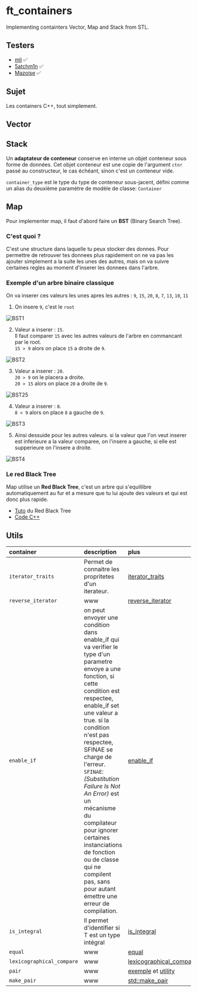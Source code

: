 # ft_containers
Implementing containters Vector, Map and Stack from STL.



## Testers

* [mli](https://github.com/mli42/containers_test) ✅
* [5atchm1n](https://github.com/5atchm1n/ft_containers-tester-42) ✅
* [Mazoise](https://github.com/Mazoise/42TESTERS-CONTAINERS) ✅

## Sujet

Les containers C++, tout simplement.

## Vector

<!-- |                  |  a implementer      | description |
| :--------------- | :------------------ | :---------- |
| Member functions |                     |             |
| ✅               | Default constructor | Construit un conteneur vide, sans éléments. |
| ✅               | Fill constructor    | Construit un conteneur avec *n* éléments. Chaque élément est une copie de *val*.|
| ✅               | Range constructor   | Construit un conteneur avec autant d'éléments que la plage *[first, last]*, avec chaque élément construit à partir de son élément correspondant dans cette plage, dans le même ordre. |
| ✅               | Copy constructor    | Construit un conteneur avec une copie de chacun des éléments de x , dans le même ordre.|
| ✅               | Destructor          | Detruit le conteneur |
| ✅               | `operator=`         | Affecte un nouveau contenu au conteneur, en remplaçant son contenu actuel et en modifiant sa taille en conséquence. |
| Iterators        |                                 | |
| ✅               | iterator `begin`<br/>const_iterator `begin`                         | Renvoie un itérateur pointant vers le premier élément |
| ✅               | iterator `end`<br/>const_iterator `end`                             | Renvoie un itérateur faisant référence à l'élément après la fin du vecteur.|
| ✅               | reverse_iterator `rbegin`<br/>const_reverse_iterator `rbegin`       | Renvoie un reverse iterator pointant vers le dernier élément du vecteur (son début inverse).|
| ✅               | reverse_iterator `rend`<br/>const_reverse_iterator `rend`           | Renvoie un reverse iterator pointant vers l'élément théorique précédant le premier élément du vecteur. |
| Capacity         |                    | |
| ✅               | `size`             | Renvoie le nombre d'éléments reels dans le vecteur. |
| ✅               | `max_size`         | Renvoie le nombre maximum d'éléments que le vecteur peut contenir (taille maximale potentielle). |
| ✅               | `resize`           | Redimensionne le conteneur afin qu'il contienne *n* éléments. |
| ✅               | `capacity`         | Renvoie la taille de l'espace de stockage (nombre d'éléments) du vecteur. |
| ✅               | `empty`            | Retourne *true* si la taille du vecteur est 0. |
| ✅               | `reserve`          | Demande que la capacité vectorielle soit au moins suffisante pour contenir *n* éléments.|
| Element access   |                              | |
| ✅               | reference `operator[]`<br/>const_reference `operator[]`  | Renvoie une référence de l'élément à la position *n*.
| ✅               | reference `at`<br/>const_reference `at`                  | Renvoie une référence de l'élément à la position *n*. lance une exception out_of_range.
| ✅               | reference `front`<br/>const_reference `front`            | Renvoie une référence au premier élément |
| ✅               | reference `back`<br/> const_reference `back`             | Renvoie une référence au dernier élément |
| Modifiers        |                               | |
| ✅               | `assign`- range (1)           | Remplace le contenu actuel par chacun des éléments de la plage entre first et last, dans le même ordre. Et modifie sa taille en conséquence.|
| ✅               | `assign` - fill (2)           | Remplace le contenu actuel par *n* éléments, chacun initialisé à une copie de *val*. Et modifie sa taille en conséquence.|
| ✅               | `push_back`                   | Ajoute un élément à la fin du vecteur (réallocation automatique si besoin).|
| ✅               | `pop_back`                    | Supprime le dernier élément du vecteur, réduisant la taille du conteneur d'une unité.|
| ✅               | `insert` - single element (1) | Insert un élément de valeur *val* à la position spécifiée.|
| ✅               | `insert` - fill (2)           | Insert *n* nouveaux éléments de valeur *val* à la position spécifiée.|
| ✅               | `insert` - range (3)          | Insert de nouveaux éléments de valeur *val* sur un rang spécifié.|
| ✅               | `erase` - iterator (1)        | Supprime du vecteur un seul élément a la position demandee . |
| ✅               | `erase` - range (2)           | Supprime du vecteur une plage d'éléments *[first, last]*.|
| ✅               | `swap`                        | Échange le contenu du conteneur X par le contenu de Y Les tailles peuvent différer.|
| ✅               | `clear`                       | Détruit tous les éléments du vecteur, laissant le conteneur avec une taille de 0 . |
| Allocator        |                         | Renvoie une copie de l'objet d'allocation associé au vecteur . |
| ✅               | get_allocator           | |
| Non-member function overloads |            | |
| ✅               | `Operator ==`           | |
| ✅               | `Operator !=`           | |
| ✅               | `Operator <`            | |
| ✅               | `Operator <=`           | |
| ✅               | `Operator >`            | |
| ✅               | `Operator >=`           | |
| ✅               | No member Swap overload | | -->



## Stack

Un **adaptateur de conteneur** conserve en interne un objet conteneur sous forme de données.
Cet objet conteneur est une copie de l'argument `ctnr `passé au constructeur, le cas échéant, sinon c'est un conteneur vide.

`container_type` est le type du type de conteneur sous-jacent, défini comme un alias du deuxième paramètre de modèle de classe: `Container`

<!-- |                  |  a implementer      | description |
| :--------------- | :------------------ | :---------- |
| Constructor      |                     |             |
| ✅               | Default constructor | Construit un objet *stack* adaptateur de conteneur. |
| Member functions |                     |             |
| ✅               | `empty`             | Renvoie *true* si la taille du conteneur est 0, *false* sinon. |
| ✅               | `pop`               | Supprime l'élément au-dessus de la pile, réduisant ainsi sa taille de un. |
| ✅               | `push`              | Insère un nouvel élément en haut de la pile, au-dessus de son élément supérieur actuel. Le contenu de ce nouvel élément est initialisé à une copie de val. |
| ✅               | `size`              | Renvoie le nombre d'éléments dans la pile. |
| ✅               | `top`               | Renvoie une référence à l'élément supérieur dans la pile. |
| Non-member function overloads |        | |
| ✅               | `Operator ==`       | |
| ✅               | `Operator !=`       | |
| ✅               | `Operator <`        | |
| ✅               | `Operator <=`       | |
| ✅               | `Operator >`        | |
| ✅               | `Operator >=`       | | -->


## Map

Pour implementer map, il faut d'abord faire un **BST** (Binary Search Tree).

### C'est quoi ?

C'est une structure dans laquelle tu peux stocker des donnes. Pour permettre de retrouver tes donnees plus rapidement on ne va pas les ajouter simplement a la suite les unes des autres, mais on va suivre certaines regles au moment d'inserer les donnees dans l'arbre.

### Exemple d'un arbre binaire classique

On va inserer ces valeurs les unes apres les autres : `9`, `15`, `20`, `8`, `7`, `13`, `10`, `11`

1. On insere `9`, c'est le `root`

![BST1](/links/BST1.png)

2. Valeur a inserer : `15`. </br> 
Il faut comparer `15` avec les autres valeurs de l'arbre en commancant par le root. </br> 
`15 > 9` alors on place `15` a droite de `9`.

![BST2](/links/BST2.png)

3. Valeur a inserer : `20`.</br>
`20 > 9` on le placera a droite. </br> 
`20 > 15` alors on place `20` a droite de `9`.

![BST25](/links/BST25.png)

4. Valeur a inserer : `8`.</br>
`8 < 9` alors on place `8` a gauche de `9`.

![BST3](/links/BST3.png)

5. Ainsi dessuide pour les autres valeurs. si la valeur que l'on veut inserer est inferieure a la valeur comparee, on l'insere a gauche, si elle est supperieure on l'insere a droite.

![BST4](/links/BST4.png)



### Le red Black Tree

Map utilise un **Red Black Tree**, c'est un arbre qui s'equillibre automatiquement au fur et a mesure que tu lui ajoute des valeurs et qui est donc plus rapide.

* [Tuto](https://www.programiz.com/dsa/b-tree) du Red Black Tree
* [Code C++](https://github.com/tinaserra/ft_containers/blob/main/links/rbtree.cpp)


## Utils

| container                 | description | plus |
| :------------------------ | :---------- | :--- |
| `iterator_traits`         | Permet de connaitre les propritetes d'un iterateur.| [iterator_traits](https://www.cplusplus.com/reference/iterator/iterator_traits/) |
| `reverse_iterator`        | www | [reverse_iterator](https://www.cplusplus.com/reference/iterator/reverse_iterator/?kw=reverse_iterator) |
| `enable_if`               | on peut envoyer une condition dans enable_if qui va verifier le type d'un parametre envoye a une fonction, si cette condition est respectee, enable_if set une valeur a true. si la condition n'est pas respectee, SFINAE se charge de l'erreur.<br/>```SFINAE```: *(Substitution Failure Is Not An Error)* est un mécanisme du compilateur pour ignorer certaines instanciations de fonction ou de classe qui ne compilent pas, sans pour autant émettre une erreur de compilation. | [enable_if](https://www.cplusplus.com/reference/type_traits/enable_if/?kw=enable_if) |
| `is_integral`             | Il permet d'identifier si T est un type intégral | [is_integral](https://www.cplusplus.com/reference/type_traits/is_integral/?kw=is_integral) |
| `equal`                   | www | [equal](https://www.cplusplus.com/reference/algorithm/equal/?kw=equal) |
| `lexicographical_compare` | www | [lexicographical_compare](https://www.cplusplus.com/reference/algorithm/lexicographical_compare/?kw=lexicographical_compare) |
| `pair`                    | www | [exemple](https://www.cplusplus.com/reference/utility/pair/pair/) et [utility](https://www.cplusplus.com/reference/utility/pair/?kw=pair) |
| `make_pair`               | www | [std::make_pair](https://www.cplusplus.com/reference/utility/make_pair/?kw=make_pair) |

